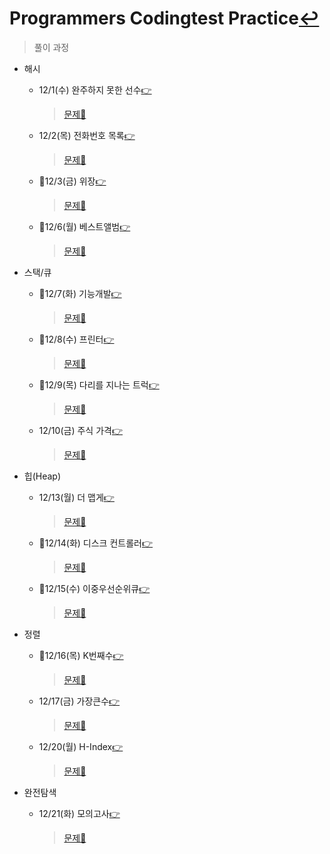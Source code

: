 # Programmers Codingtest Practice[↩](../../../)
> 풀이 과정

* 해시
    * 12/1(수)  완주하지 못한 선수[👉](./1_hash_1.md)
        
        > [문제📝](https://programmers.co.kr/learn/courses/30/lessons/42576)
    * 12/2(목)  전화번호 목록[👉](./1_hash_2.md)
        
        > [문제📝](https://programmers.co.kr/learn/courses/30/lessons/42577)
    * 🔳12/3(금)  위장[👉](./1_hash_3.md)
        
        > [문제📝](https://programmers.co.kr/learn/courses/30/lessons/42578)
    * 🔳12/6(월)  베스트앨범[👉](./1_hash_4.md)
        
        > [문제📝](https://programmers.co.kr/learn/courses/30/lessons/42579)
* 스택/큐
    * 🔳12/7(화)  기능개발[👉](./2_stack_queue_1.md)
        
        > [문제📝](https://programmers.co.kr/learn/courses/30/lessons/42586)
    * 🔳12/8(수)  프린터[👉](./2_stack_queue_2.md)
        
        > [문제📝](https://programmers.co.kr/learn/courses/30/lessons/42587)
    * 🔳12/9(목)  다리를 지나는 트럭[👉](./2_stack_queue_3.md)
        
        > [문제📝](https://programmers.co.kr/learn/courses/30/lessons/42583)
    * 12/10(금)  주식 가격[👉](./2_stack_queue_4.md)
        
        > [문제📝](https://programmers.co.kr/learn/courses/30/lessons/42584)
* 힙(Heap)
    * 12/13(월)  더 맵게[👉](./3_heap_1.md)
        
        > [문제📝](https://programmers.co.kr/learn/courses/30/lessons/42626)
    * 🔳12/14(화)  디스크 컨트롤러[👉](./3_heap_2.md)
        
        > [문제📝](https://programmers.co.kr/learn/courses/30/lessons/42627)
    * 🔳12/15(수)  이중우선순위큐[👉](./3_heap_3.md)
        
        > [문제📝](https://programmers.co.kr/learn/courses/30/lessons/42628)
* 정렬        
    * 🔳12/16(목)  K번째수[👉](./4_sorting_1.md)
        
        > [문제📝](https://programmers.co.kr/learn/courses/30/lessons/42748)
    * 12/17(금)  가장큰수[👉](./4_sorting_2.md)
        
        > [문제📝](https://programmers.co.kr/learn/courses/30/lessons/42746)
    * 12/20(월)  H-Index[👉](./4_sorting_3.md)
        
        > [문제📝](https://programmers.co.kr/learn/courses/30/lessons/42747)
* 완전탐색
    * 12/21(화)  모의고사[👉](./5_BFS_1.md)
        
        > [문제📝](https://programmers.co.kr/learn/courses/30/lessons/42840)